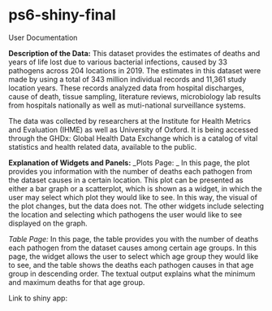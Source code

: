 # ps6-shiny-final
User Documentation 

**Description of the Data:**
This dataset provides the estimates of deaths and years of life lost due to various bacterial infections, caused by 33 pathogens across 204 locations in 2019. The estimates in this dataset were made by using a total of 343 million individual records and 11,361 study location years. These records analyzed data from hospital discharges, cause of death, tissue sampling, literature reviews, microbiology lab results from hospitals nationally as well as muti-national surveillance systems.

The data was collected by researchers at the Institute for Health Metrics and Evaluation (IHME) as well as University of Oxford. It is being accessed through the GHDx: Global Health Data Exchange which is a catalog of vital statistics and health related data, available to the public.


**Explanation of Widgets and Panels:**
_Plots Page: _
In this page, the plot provides you information with the number of deaths each pathogen from the dataset causes in a certain location. This plot can be presented as either a bar graph or a scatterplot, which is shown as a widget, in which the user may select which plot they would like to see. In this way, the visual of the plot changes, but the data does not. The other widgets include selecting the location and selecting which pathogens the user would like to see displayed on the graph. 

_Table Page:_
In this page, the table provides you with the number of deaths each pathogen from the dataset causes among certain age groups. In this page, the widget allows the user to select which age group they would like to see, and the table shows the deaths each pathogen causes in that age group in descending order. The textual output explains what the minimum and maximum deaths for that age group. 

Link to shiny app:




